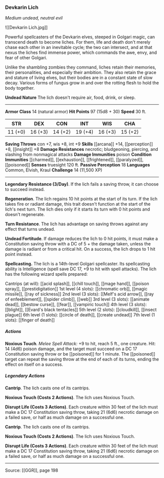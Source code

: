 ### Devkarin Lich
_Medium undead, neutral evil_

![[Devkarin Lich.jpg]]

Powerful spellcasters of the Devkarin elves, steeped in Golgari magic, can transcend death to become liches. For them, life and death don't merely chase each other in an inevitable cycle; the two can intersect, and at that nexus the liches find immense power, which commands the awe, envy, and fear of other Golgari.

Unlike the shambling zombies they command, liches retain their memories, their personalities, and especially their ambition. They also retain the grace and stature of living elves, but their bodies are in a constant state of slow decay. Various forms of fungus grow in and over the rotting flesh to hold the body together.

**Undead Nature** The lich doesn't require air, food, drink, or sleep.







---

**Armor Class** 14 (natural armor)
**Hit Points** 97 (15d8 + 30)
**Speed** 30 ft.

| STR     | DEX     | CON     | INT     | WIS     | CHA     |
|---------|---------|---------|---------|---------|---------|
| 11 (+0) | 16 (+3) | 14 (+2) | 19 (+4) | 16 (+3) | 15 (+2) |

**Saving Throws** con +7, wis +8, int +9
**Skills** [[arcana]] +14, [[perception]] +8, [[insight]] +8
**Damage Resistances** necrotic; bludgeoning, piercing, and slashing from nonmagical attacks
**Damage Immunities** poison
**Condition Immunities** [[charmed]], [[exhaustion]], [[frightened]], [[paralyzed]], [[poisoned]]
**Senses** truesight 120 ft.
**Passive Perception** 18
**Languages** Common, Elvish, Kraul
**Challenge** 14 (11,500 XP)

---

**Legendary Resistance (3/Day)**. If the lich fails a saving throw, it can choose to succeed instead.

**Regeneration**. The lich regains 10 hit points at the start of its turn. If the lich takes fire or radiant damage, this trait doesn't function at the start of the lich's next turn. The lich dies only if it starts its turn with 0 hit points and doesn't regenerate.

**Turn Resistance**. The lich has advantage on saving throws against any effect that turns undead.

**Undead Fortitude**. If damage reduces the lich to 0 hit points, it must make a Constitution saving throw with a DC of 5 + the damage taken, unless the damage is radiant or from a critical hit. On a success, the lich drops to 1 hit point instead.

**Spellcasting.** The lich is a 14th-level Golgari spellcaster. Its spellcasting ability is Intelligence (spell save DC 17, +9 to hit with spell attacks). The lich has the following wizard spells prepared:

Cantrips (at will): [[acid splash]], [[chill touch]], [[mage hand]], [[poison spray]], [[prestidigitation]]
1st level (4 slots): [[chromatic orb]], [[magic missile]], [[ray of sickness]]
2nd level (3 slots): [[Melf's acid arrow]], [[ray of enfeeblement]], [[spider climb]], [[web]]
3rd level (3 slots): [[animate dead]], [[bestow curse]], [[fear]], [[vampiric touch]]
4th level (3 slots): [[blight]], [[Evard's black tentacles]]
5th level (2 slots): [[cloudkill]], [[insect plague]]
6th level (1 slots): [[circle of death]], [[create undead]]
7th level (1 slots): [[finger of death]]

##### Actions
**Noxious Touch**. _Melee Spell Attack:_ +9 to hit, reach 5 ft., one creature. Hit: 14 (4d6) poison damage, and the target must succeed on a DC 17 Constitution saving throw or be [[poisoned]] for 1 minute. The [[poisoned]] target can repeat the saving throw at the end of each of its turns, ending the effect on itself on a success.

##### Legendary Actions
**Cantrip**. The lich casts one of its cantrips.

**Noxious Touch (Costs 2 Actions)**. The lich uses Noxious Touch.

**Disrupt Life (Costs 3 Actions)**. Each creature within 30 feet of the lich must make a DC 17 Constitution saving throw, taking 21 (6d6) necrotic damage on a failed save, or half as much damage on a successful one.

**Cantrip**. The lich casts one of its cantrips.

**Noxious Touch (Costs 2 Actions)**. The lich uses Noxious Touch.

**Disrupt Life (Costs 3 Actions)**. Each creature within 30 feet of the lich must make a DC 17 Constitution saving throw, taking 21 (6d6) necrotic damage on a failed save, or half as much damage on a successful one.


---

Source: [[GGR]], page 198